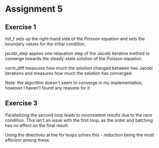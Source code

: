 # Assignment 5


## Exercise 1

init_f sets up the right-hand side of the Poisson equation and sets the boundary values for the initial condition.

jacobi_step applies one relaxation step of the Jacobi iterative method to converge towards the steady-state solution of the Poisson equation.

norm_diff measures how much the solution changed between two Jacobi iterations and measures how much the solution has converged.

Note: the algorithm doesn't seem to converge in my implementation, however I haven't found any reasons for it

## Exercise 3

Parallelizing the second loop leads to inconsistent results due to the race condition.
This isn't an issue with the first loop, as the order and batching has no effect on the final result.

Using the directives at the for loops solves this - reduction being the most efficient among these.


